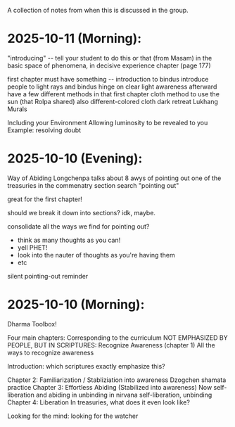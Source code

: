 A collection of notes from when this is discussed in the group.

# 2025-10-11 (Morning):

"introducing" -- tell your student to do this or that (from Masam)
in the basic space of phenomena, in decisive experience chapter
(page 177)

first chapter must have something -- introduction to bindus
introduce people to light rays and bindus
hinge on clear light awareness afterward
have a few different methods in that first chapter
cloth method to use the sun (that Rolpa shared)
also different-colored cloth
dark retreat
Lukhang Murals

Including your Environment
Allowing luminosity to be revealed to you
Example: resolving doubt

# 2025-10-10 (Evening):

Way of Abiding
Longchenpa talks about 8 awys of pointing out
one of the treasuries in the commenatry section
search "pointing out"

great for the first chapter!

should we break it down into sections? idk, maybe.

consolidate all the ways we find for pointing out?

- think as many thoughts as you can!
- yell PHET!
- look into the nauter of thoughts as you're having them
- etc

silent pointing-out reminder


# 2025-10-10 (Morning):
Dharma Toolbox!

Four main chapters:
Corresponding to the curriculum
NOT EMPHASIZED BY PEOPLE, BUT IN SCRIPTURES: Recognize Awareness (chapter 1)
All the ways to recognize awareness

Introduction: which scriptures exactly emphasize this?

Chapter 2: Familiarization / Stabliziation into awareness
Dzogchen shamata practice
Chapter 3: Effortless Abiding (Stabilized into awareness)
Now self-liberation and abiding in unbinding in nirvana
self-liberation, unbinding
Chapter 4: Liberation
In treasuries, what does it even look like?

Looking for the mind: looking for the watcher
